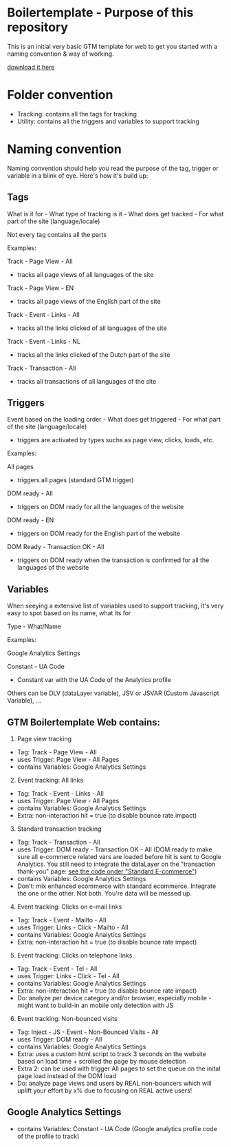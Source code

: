 # Boilertemplate - Purpose of this repository
This is an initial very basic GTM template for web
to get you started with a naming convention & way of working.

[download it here](https://github.com/Parafix/google-tag-manager/blob/master/GTM-Boilertemplate-web.json)

# Folder convention
- Tracking: contains all the tags for tracking
- Utility: contains all the triggers and variables to support tracking

# Naming convention
Naming convention should help you read the purpose of the tag, trigger or variable in a blink of eye.
Here's how it's build up:

## Tags
What is it for - What type of tracking is it - What does get tracked - For what part of the site (language/locale)

Not every tag contains all the parts

Examples:

Track - Page View - All 
- tracks all page views of all languages of the site

Track - Page View - EN 
- tracks all page views of the English part of the site

Track - Event - Links - All 
- tracks all the links clicked of all languages of the site

Track - Event - Links - NL 
- tracks all the links clicked of the Dutch part of the site

Track - Transaction - All 
- tracks all transactions of all languages of the site

## Triggers
Event based on the loading order - What does get triggered - For what part of the site (language/locale)

* triggers are activated by types suchs as page view, clicks, loads, etc.

Examples:

All pages 
- triggers all pages (standard GTM trigger)

DOM ready - All 
- triggers on DOM ready for all the languages of the website

DOM ready - EN 
- triggers on DOM ready for the English part of the website

DOM Ready - Transaction OK - All 
- triggers on DOM ready when the transaction is confirmed for all the languages of the website

## Variables
When seeying a extensive list of variables used to support tracking, it's very easy to spot based on its name, what its for

Type - What/Name

Examples:

Google Analytics Settings 

Constant - UA Code 
- Constant var with the UA Code of the Analytics profile

Others can be DLV (dataLayer variable), JSV or JSVAR (Custom Javascript Variable), ...

## GTM Boilertemplate Web contains:
1) Page view tracking
- Tag: Track - Page View - All
- uses Trigger: Page View - All Pages
- contains Variables: Google Analytics Settings

2) Event tracking: All links
- Tag: Track - Event - Links - All
- uses Trigger: Page View - All Pages
- contains Variables: Google Analytics Settings
- Extra: non-interaction hit = true (to disable bounce rate impact)

3) Standard transaction tracking
- Tag: Track - Transaction - All
- uses Trigger: DOM ready - Transaction OK - All 
(DOM ready to make sure all e-commerce related vars are loaded before hit is sent to Google Analytics. You still need to integrate the dataLayer on the "transaction thank-you" page: [see the code onder "Standard E-commerce"](https://support.google.com/tagmanager/answer/6107169?hl=en)) 
- contains Variables: Google Analytics Settings
- Don't: mix enhanced ecommerce with standard ecommerce. Integrate the one or the other. Not both. You're data will be messed up.

4) Event tracking: Clicks on e-mail links
- Tag: Track - Event - Mailto - All
- uses Trigger: Links - Click - Mailto - All
- contains Variables: Google Analytics Settings
- Extra: non-interaction hit = true (to disable bounce rate impact)

5) Event tracking: Clicks on telephone links
- Tag: Track - Event - Tel - All
- uses Trigger: Links - Click - Tel - All
- contains Variables: Google Analytics Settings
- Extra: non-interaction hit = true (to disable bounce rate impact)
- Do: analyze per device category and/or browser, especially mobile - might want to build-in an mobile only detection with JS

6) Event tracking: Non-bounced visits
- Tag: Inject - JS - Event - Non-Bounced Visits - All
- uses Trigger: DOM ready - All 
- contains Variables: Google Analytics Settings
- Extra: uses a custom html script to track 3 seconds on the website based on load time + scrolled the page by mouse detection
- Extra 2: can be used with trigger All pages to set the queue on the inital page load instead of the DOM load
- Do: analyze page views and users by REAL non-bouncers which will uplift your effort by x% due to focusing on REAL active users!

## Google Analytics Settings
- contains Variables: Constant - UA Code (Google analytics profile code of the profile to track)
